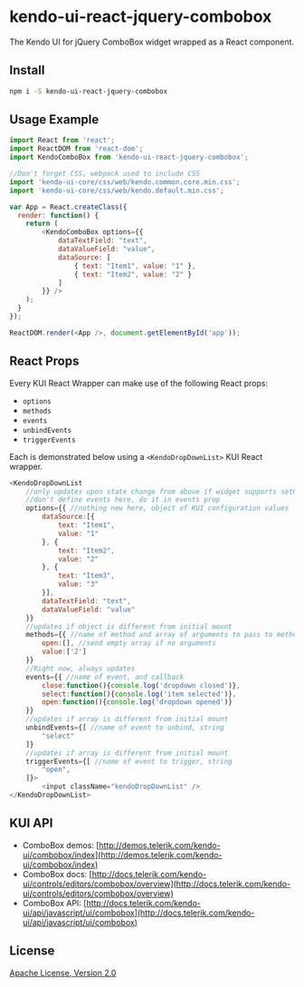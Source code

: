 # kendo-ui-react-jquery-combobox

The Kendo UI for jQuery ComboBox widget wrapped as a React component.

## Install

```bash
npm i -S kendo-ui-react-jquery-combobox
```

## Usage Example

```javascript
import React from 'react';
import ReactDOM from 'react-dom';
import KendoComboBox from 'kendo-ui-react-jquery-combobox';

//Don't forget CSS, webpack used to include CSS
import 'kendo-ui-core/css/web/kendo.common.core.min.css';
import 'kendo-ui-core/css/web/kendo.default.min.css';

var App = React.createClass({
  render: function() {
	return (
		<KendoComboBox options={{
			dataTextField: "text",
			dataValueField: "value",
			dataSource: [
				{ text: "Item1", value: "1" },
				{ text: "Item2", value: "2" }
			]
		}} />
	);
  }
});

ReactDOM.render(<App />, document.getElementById('app'));
```

## React Props

Every KUI React Wrapper can make use of the following React props:

* `options`
* `methods`
* `events`
* `unbindEvents`
* `triggerEvents`

Each is demonstrated below using a `<KendoDropDownList>` KUI React wrapper.

```javascript
<KendoDropDownList
	//only updates upon state change from above if widget supports setOptions()
	//don't define events here, do it in events prop
	options={{ //nothing new here, object of KUI configuration values
		dataSource:[{
			text: "Item1",
			value: "1"
		}, {
			text: "Item2",
			value: "2"
		}, {
			text: "Item3",
			value: "3"
		}],
		dataTextField: "text",
		dataValueField: "value"
	}}
	//updates if object is different from initial mount
	methods={{ //name of method and array of arguments to pass to method
		open:[], //send empty array if no arguments
		value:['2']
	}}
	//Right now, always updates
	events={{ //name of event, and callback
		close:function(){console.log('dropdown closed')},
		select:function(){console.log('item selected')},
		open:function(){console.log('dropdown opened')}
	}}
	//updates if array is different from initial mount
	unbindEvents={[ //name of event to unbind, string
		"select"
	]}
	//updates if array is different from initial mount
	triggerEvents={[ //name of event to trigger, string
		"open",
	]}>
		<input className="kendoDropDownList" />
</KendoDropDownList>
```

## KUI API

* ComboBox demos: [http://demos.telerik.com/kendo-ui/combobox/index](http://demos.telerik.com/kendo-ui/combobox/index)
* ComboBox docs: [http://docs.telerik.com/kendo-ui/controls/editors/combobox/overview](http://docs.telerik.com/kendo-ui/controls/editors/combobox/overview)
* ComboBox API: [http://docs.telerik.com/kendo-ui/api/javascript/ui/combobox](http://docs.telerik.com/kendo-ui/api/javascript/ui/combobox)

## License

[Apache License, Version 2.0](http://www.apache.org/licenses/LICENSE-2.0)
